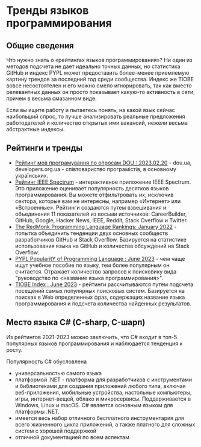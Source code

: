 # Тренды языков программирования

## Общие сведения

Что нужно знать о «рейтингах языков программирования»? Ни один из методов подсчета не дает идеально точных данных, но статистика GitHub и индекс PYPL может предоставить более-менее приемлемую картину трендов за последний год среди сообщества. Индекс же TIOBE вовсе несостоятелен и его можно смело игнорировать, так как вместо релевантных данных он просто показывает какую-то активность в сети, причем в весьма смазанном виде.

Если вы ищите работу и пытаетесь понять, на какой язык сейчас наибольший спрос, то лучше анализировать реальные предложения работодателей и количество открытых ими вакансий, нежели весьма абстрактные индексы.

## Рейтинги и тренды

- [Рейтинг мов програмування по опросам DOU : 2023.02.20](https://dou.ua/lenta/articles/language-rating-2023/) - dou.ua, developers.org.ua - співтовариство програмістів, в основному українських.
- [Рейтинг IEEE Spectrum](https://spectrum.ieee.org/top-programming-languages/) - интерактивное приложение IEEE Spectrum. Это приложение оценивает популярность десятков языков программирования. Вы можете отфильтровать их, исключив сектора, которые вам не интересны, например «Интернет» или «Встроенные». Рейтинги создаются путем взвешивания и объединения 11 показателей из восьми источников: CareerBuilder, GitHub, Google, Hacker News, IEEE, Reddit, Stack Overflow и Twitter.
- [The RedMonk Programming Language Rankings: January 2022](https://redmonk.com/sogrady/2022/03/28/language-rankings-1-22/) - попытка объединить тенденции двух основных сообществ разработчиков GitHub и Stack Overflow. Базируется на статистике использования языка на GitHub и количества обсуждений на Stack Overflow.
- [PYPL PopularitY of Programming Language : June 2023](https://pypl.github.io/) - чем чаще ищут учебное пособие по языку, тем более популярным он считается. Отражает количество запросов к поисковику вида "руководство по <название языка программирования>".
- [TIOBE Index : June 2023](https://www.tiobe.com/tiobe-index/) - рейтинги рассчитываются путем подсчета посещений самых популярных поисковых систем. Базируется на поисках в Web определенных фраз, содержащих название языка программирования и подсчета количества найденных результатов.

## Место языка C# (C-sharp, C-шарп)

Из рейтингов 2021-2023 можно заключить, что C# входит в топ-5 популярных языков программирования и наблюдается тенденция к росту.

Популярность C# обусловлена

- универсальностью самого языка
- платформой .NET - платформа для разработчиков с инструментами и библиотеками для создания приложений любого типа, включая веб-приложения, мобильные устройства, настольные компьютеры, игры, интернет-вещей, облако и микросервисы. Поддерживается в Windows, Linux и macOS. C# является основным языком для платформы .NET.
- имеется весь набор отличного бесплатного инструментария для всего жизненного цикла приложений, а также платного для сложных систем с хорошей поддержкой
- отличной документацией по всем аспектам
